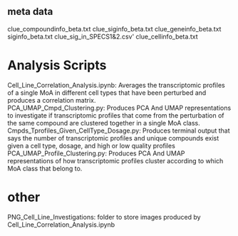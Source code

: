  ## meta data
 clue_compoundinfo_beta.txt 
 clue_siginfo_beta.txt
 clue_geneinfo_beta.txt       
 siginfo_beta.txt
 clue_sig_in_SPECS1&2.csv'
 clue_cellinfo_beta.txt
 
 # Analysis Scripts
 Cell_Line_Correlation_Analysis.ipynb: Averages the transcriptomic profiles of a single MoA in different cell types that have been perturbed and produces a                            correlation matrix.      
 PCA_UMAP_Cmpd_Clustering.py: Produces PCA And UMAP representations to investigate if transcriptomic profiles that come from the perturbation of the same              compound are clustered together in a single MoA class.             
 Cmpds_Tprofiles_Given_CellType_Dosage.py: Produces terminal output that says the number of transcriptomic profiles and unique compounds exist given a cell                          type, dosage, and high or low quality profiles   
 PCA_UMAP_Profile_Clustering.py: Produces PCA And UMAP representations of how transcriptomic profiles cluster according to which MoA class that belong to.     
 
 # other
 PNG_Cell_Line_Investigations: folder to store images produced by Cell_Line_Correlation_Analysis.ipynb